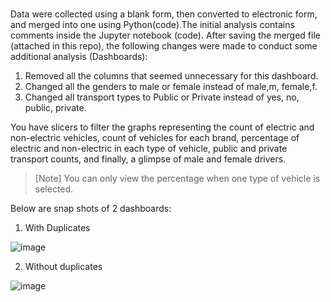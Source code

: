 # 
Data were collected using a blank form, then converted to electronic form, and merged into one using Python(code).The initial analysis contains comments inside the Jupyter notebook (code). After saving the merged file (attached in this repo), the following changes were made to conduct some additional analysis (Dashboards):

1. Removed all the columns that seemed unnecessary for this dashboard.
2. Changed all the genders to male or female instead of male,m, female,f.
3. Changed all transport types to Public or Private instead of yes, no, public, private.
   
You have slicers to filter the graphs representing the count of electric and non-electric vehicles, count of vehicles for each brand, percentage of electric and non-electric in each type of vehicle, public and private transport counts, and finally, a glimpse of male and female drivers.

>[Note]
> You can only view the percentage when one type of vehicle is selected.

Below are snap shots of 2 dashboards:

1. With Duplicates

![image](https://github.com/sainadreddy/Data-Recording-Cleaning-Analysis-Visualisation/assets/63005649/53fcd434-6da3-47cb-a215-60f8ba40a80d)

2. Without duplicates

![image](https://github.com/sainadreddy/Data-Recording-Cleaning-Analysis-Visualisation/assets/63005649/6939b126-d883-4c93-bc0f-7fd8238c847d)
